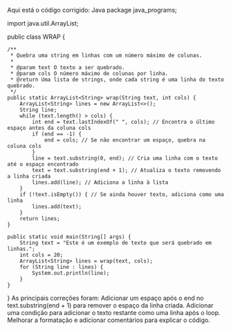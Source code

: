 Aqui está o código corrigido:
Java
package java_programs;

import java.util.ArrayList;

public class WRAP {

    /**
     * Quebra uma string em linhas com um número máximo de colunas.
     * 
     * @param text O texto a ser quebrado.
     * @param cols O número máximo de colunas por linha.
     * @return Uma lista de strings, onde cada string é uma linha do texto quebrado.
     */
    public static ArrayList<String> wrap(String text, int cols) {
        ArrayList<String> lines = new ArrayList<>();
        String line;
        while (text.length() > cols) {
            int end = text.lastIndexOf(" ", cols); // Encontra o último espaço antes da coluna cols
            if (end == -1) {
                end = cols; // Se não encontrar um espaço, quebra na coluna cols
            }
            line = text.substring(0, end); // Cria uma linha com o texto até o espaço encontrado
            text = text.substring(end + 1); // Atualiza o texto removendo a linha criada
            lines.add(line); // Adiciona a linha à lista
        }
        if (!text.isEmpty()) { // Se ainda houver texto, adiciona como uma linha
            lines.add(text);
        }
        return lines;
    }

    public static void main(String[] args) {
        String text = "Este é um exemplo de texto que será quebrado em linhas.";
        int cols = 20;
        ArrayList<String> lines = wrap(text, cols);
        for (String line : lines) {
            System.out.println(line);
        }
    }
}
As principais correções foram:
Adicionar um espaço após o end no text.substring(end + 1) para remover o espaço da linha criada.
Adicionar uma condição para adicionar o texto restante como uma linha após o loop.
Melhorar a formatação e adicionar comentários para explicar o código.
